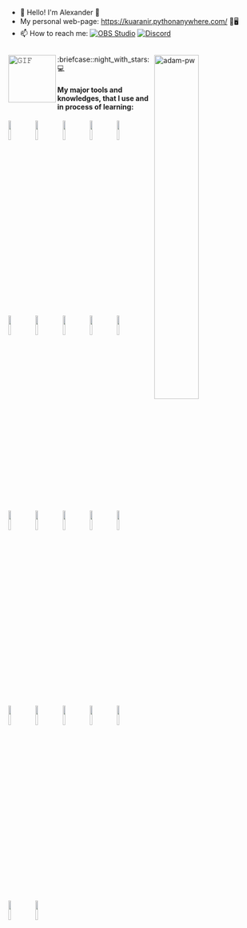 <!---
Kuaranir/Kuaranir is a ✨ special ✨ repository because its `README.md` (this file) appears on your GitHub profile.
You can click the Preview link to take a look at your changes.
--->
- 👋 Hello! I'm Alexander :slightly_smiling_face:
- My personal web-page: https://kuaranir.pythonanywhere.com/ :snake::desktop_computer:
- 📫 How to reach me: <a href="https://t.me/@D0vakhin"><img alt="OBS Studio" src="https://img.shields.io/badge/Telegram-26A5E4?logo=telegram&logoColor=fff&style=flat"></a> <a href="https://discordapp.com/users/AlexanderWizard#0964"><img alt="Discord" src="https://img.shields.io/badge/-Discord-5865F2.svg?logo=discord&logoColor=white"></a>
##
<p><img width="42%" align="right" src="https://github.com/Adam-pw/Adam-pw/blob/main/animation_500_kxa883sd.gif" alt="adam-pw" /></p>

<img align="left" height="95px" width="95px" alt="𝙶𝙸𝙵" src="https://github.com/mayankchaudhary26/Cool-Readme-ideas/blob/master/data/octocat/daftpunktocat-thomas.gif"/>
:briefcase::night_with_stars:💻<h4>My major tools and knowledges, that I use and in process of learning:</h4>
<!-- to draw horizontal line -->
<p>
  <code><img width="10%" src="https://www.vectorlogo.zone/logos/python/python-ar21.svg"></code>
  <code><img width="10%" src="https://www.vectorlogo.zone/logos/google/google-ar21.svg"></code>
  <code><img width="10%" src="https://www.vectorlogo.zone/logos/stackoverflow/stackoverflow-ar21.svg"></code>
  <code><img width="10%" src="https://w7.pngwing.com/pngs/361/736/png-transparent-jetbrains-pycharm-button-icon.png"></code>
  <code><img width="10%" src="https://www.vectorlogo.zone/logos/visualstudio_code/visualstudio_code-ar21.svg"></code>
  <br />
  <code><img width="10%" src="https://cs3mesh4eosc.eu/sites/default/files/2022-08/1%20nQwgbHSXyLBfZht24QZLug_0.png"></code>
  <code><img width="10%" src="https://www.vectorlogo.zone/logos/linux/linux-ar21.svg"></code>
  <code><img width="10%" src="https://www.vectorlogo.zone/logos/kaggle/kaggle-ar21.svg"></code>
  <code><img width="10%" src="https://www.vectorlogo.zone/logos/numpy/numpy-ar21.svg"></code>
  <code><img width="10%" src="https://upload.wikimedia.org/wikipedia/commons/e/ed/Pandas_logo.svg"></code>
  <br />
  <code><img width="10%" src="https://upload.wikimedia.org/wikipedia/commons/0/05/Scikit_learn_logo_small.svg"></code>
  <code><img width="10%" src="https://www.vectorlogo.zone/logos/tensorflow/tensorflow-ar21.svg"></code>
  <code><img width="10%" src="https://www.vectorlogo.zone/logos/opencv/opencv-ar21.svg"></code>
  <code><img width="10%" src="https://upload.wikimedia.org/wikipedia/commons/d/d0/Google_Colaboratory_SVG_Logo.svg"></code>
  <code><img width="10%" src="https://www.vectorlogo.zone/logos/postgresql/postgresql-ar21.svg"></code>
  <br />
  <code><img width="10%" src="https://www.vectorlogo.zone/logos/git-scm/git-scm-ar21.svg"></code>
  <code><img width="10%" src="https://upload.wikimedia.org/wikipedia/commons/0/0a/LeetCode_Logo_black_with_text.svg"></code>
  <code><img width="10%" src="https://upload.wikimedia.org/wikipedia/commons/1/1a/FastAPI_logo.svg"></code>
  <code><img width="10%" src="https://www.vectorlogo.zone/logos/docker/docker-ar21.svg"></code>
  <code><img width="10%" src="https://streamlit.io/images/brand/streamlit-logo-secondary-colormark-darktext.png"></code>

  <br />
  <code><img width="10%" src="https://github.com/Kuaranir/Kuaranir/assets/48598660/c2d27236-88bc-4a19-8a84-8182785da87c"></code>
  <code><img width="10%" src="https://github.com/Kuaranir/Kuaranir/assets/48598660/3f42dbc4-9167-48b9-b65e-106bcdaf5704"</code>

